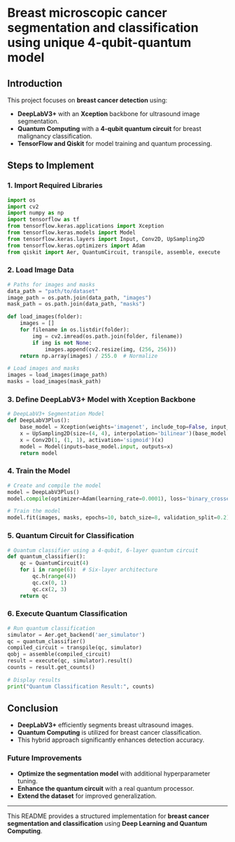 # Breast microscopic cancer segmentation and classification using unique 4-qubit-quantum model

## Introduction
This project focuses on **breast cancer detection** using:
- **DeepLabV3+** with an **Xception** backbone for ultrasound image segmentation.
- **Quantum Computing** with a **4-qubit quantum circuit** for breast malignancy classification.
- **TensorFlow and Qiskit** for model training and quantum processing.

## Steps to Implement

### 1. Import Required Libraries
```python
import os
import cv2
import numpy as np
import tensorflow as tf
from tensorflow.keras.applications import Xception
from tensorflow.keras.models import Model
from tensorflow.keras.layers import Input, Conv2D, UpSampling2D
from tensorflow.keras.optimizers import Adam
from qiskit import Aer, QuantumCircuit, transpile, assemble, execute
```

### 2. Load Image Data
```python
# Paths for images and masks
data_path = "path/to/dataset"
image_path = os.path.join(data_path, "images")
mask_path = os.path.join(data_path, "masks")

def load_images(folder):
    images = []
    for filename in os.listdir(folder):
        img = cv2.imread(os.path.join(folder, filename))
        if img is not None:
            images.append(cv2.resize(img, (256, 256)))
    return np.array(images) / 255.0  # Normalize

# Load images and masks
images = load_images(image_path)
masks = load_images(mask_path)
```

### 3. Define DeepLabV3+ Model with Xception Backbone
```python
# DeepLabV3+ Segmentation Model
def DeepLabV3Plus():
    base_model = Xception(weights='imagenet', include_top=False, input_shape=(256, 256, 3))
    x = UpSampling2D(size=(4, 4), interpolation='bilinear')(base_model.output)
    x = Conv2D(1, (1, 1), activation='sigmoid')(x)
    model = Model(inputs=base_model.input, outputs=x)
    return model
```

### 4. Train the Model
```python
# Create and compile the model
model = DeepLabV3Plus()
model.compile(optimizer=Adam(learning_rate=0.0001), loss='binary_crossentropy', metrics=['accuracy'])

# Train the model
model.fit(images, masks, epochs=10, batch_size=8, validation_split=0.2)
```

### 5. Quantum Circuit for Classification
```python
# Quantum classifier using a 4-qubit, 6-layer quantum circuit
def quantum_classifier():
    qc = QuantumCircuit(4)
    for i in range(6):  # Six-layer architecture
        qc.h(range(4))
        qc.cx(0, 1)
        qc.cx(2, 3)
    return qc
```

### 6. Execute Quantum Classification
```python
# Run quantum classification
simulator = Aer.get_backend('aer_simulator')
qc = quantum_classifier()
compiled_circuit = transpile(qc, simulator)
qobj = assemble(compiled_circuit)
result = execute(qc, simulator).result()
counts = result.get_counts()

# Display results
print("Quantum Classification Result:", counts)
```

## Conclusion
- **DeepLabV3+** efficiently segments breast ultrasound images.
- **Quantum Computing** is utilized for breast cancer classification.
- This hybrid approach significantly enhances detection accuracy.

### Future Improvements
- **Optimize the segmentation model** with additional hyperparameter tuning.
- **Enhance the quantum circuit** with a real quantum processor.
- **Extend the dataset** for improved generalization.

---
This README provides a structured implementation for **breast cancer segmentation and classification** using **Deep Learning and Quantum Computing**.
